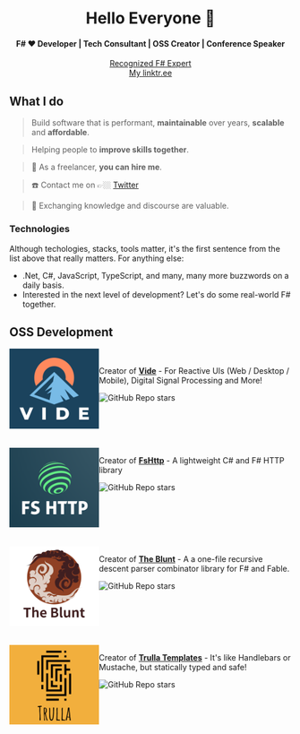 <h1 align="center">Hello Everyone 👋</h1>
<h4 align="center">F# ❤️ Developer | Tech Consultant | OSS Creator | Conference Speaker</h4>

<p align="center">
    <a href="https://foundation.fsharp.org/results_applied_fsharp_2019">Recognized F# Expert</a>
    <br />
    <a href="https://linktr.ee/SchlenkR">My linktr.ee</a>
</p>

## What I do

> Build software that is performant, **maintainable** over years, **scalable** and **affordable**.

> Helping people to **improve skills together**.

> 🚀 As a freelancer, **you can hire me**.

> :phone: Contact me on 👉🏼 [Twitter](https://twitter.com/schlenkr)

> :book: Exchanging knowledge and discourse are valuable.

### Technologies

Although techologies, stacks, tools matter, it's the first sentence from the list above that really matters. For anything else:

* .Net, C#, JavaScript, TypeScript, and many, many more buzzwords on a daily basis.
* Interested in the next level of development? Let's do some real-world F# together.

## OSS Development



<img src='./img/Vide_logo.png' alt='logo' width='160' align="left" />
<br />

Creator of **[Vide](https://github.com/schlenkr/vide)** - For  Reactive UIs (Web / Desktop / Mobile), Digital Signal Processing and More!

![GitHub Repo stars](https://img.shields.io/github/stars/schlenkr/Vide?style=social)

<br clear='left' />

<br />
<br />
<img src='./img/FsHttp_logo.png' alt='logo' width='160' align="left" />

Creator of **[FsHttp](https://github.com/schlenkr/FsHttp)**  - A lightweight C# and F# HTTP library

![GitHub Repo stars](https://img.shields.io/github/stars/schlenkr/FsHttp?style=social)

<br clear='left' />



<br />
<br />
<img src='./img/TheBlunt_logo.png' alt='logo' width='160' align="left" />

Creator of **[The Blunt](https://github.com/schlenkr/TheBlunt)** - A a one-file recursive descent parser combinator library for F# and Fable.

![GitHub Repo stars](https://img.shields.io/github/stars/schlenkr/TheBlunt?style=social)

<br clear='left' />



<br />
<br />
<img src='./img/Trulla_logo.png' alt='logo' width='160' align="left" />


Creator of **[Trulla Templates](https://github.com/schlenkr/Trulla)** - It's like Handlebars or Mustache, but statically typed and safe!

![GitHub Repo stars](https://img.shields.io/github/stars/schlenkr/Trulla?style=social)

<br clear='left' />
